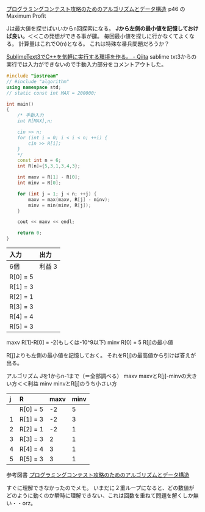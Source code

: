 <!--
title:   プログラムコンテスト攻略のためのアルゴリズムとデータ構造 ALDS_1_1_D:Maximum Profit p46
tags:    C++,SublimeText3,アルゴリズム,プログラミングコンテスト
id:      a8261276e4089430af38
private: false
-->
<a rel="nofollow" href="http://www.amazon.co.jp/gp/product/4839952957/ref=as_li_qf_sp_asin_tl?ie=UTF8&camp=247&creative=1211&creativeASIN=4839952957&linkCode=as2&tag=masakinihirota-22">プログラミングコンテスト攻略のためのアルゴリズムとデータ構造</a><img src="http://ir-jp.amazon-adsystem.com/e/ir?t=masakinihirota-22&l=as2&o=9&a=4839952957" width="1" height="1" border="0" alt="" style="border:none !important; margin:0px !important;" />
p46 の Maximum Profit

Jは最大値を探せばいいからn回探索になる。
**Jから左側の最小値を記憶しておけば良い。**＜＜この発想ができる事が鍵。
毎回最小値を探しに行かなくてよくなる。
計算量はこれでO(n)となる。
これは特殊な番兵問題だろうか？

[SublimeText3でC++を気軽に実行する環境を作る。 - Qiita](http://qiita.com/masakinihirota/items/c86cc07c89f87c671928)
sablime txt3からの実行では入力ができないので手動入力部分をコメントアウトした。

```cpp
#include "iostream"
// #include "algorithm"
using namespace std;
// static const int MAX = 200000;

int main()
{
	/* 手動入力
	int R[MAX],n;

	cin >> n;
	for (int i = 0; i < i < n; ++i) {
		cin >> R[i];
	}
    */
	const int n = 6;
	int R[n]={5,3,1,3,4,3};

	int maxv = R[1] - R[0];
	int minv = R[0];

	for (int j = 1; j < n; ++j) {
		maxv = max(maxv, R[j] - minv);
		minv = min(minv, R[j]);
	}

	cout << maxv << endl;

	return 0;
}

```



|入力|出力|
|:-----------|:-----------|
|6個|利益 3|
|R[0] = 5|
|R[1] = 3|
|R[2] = 1|
|R[3] = 3|
|R[4] = 4|
|R[5] = 3|

maxv R[1]-R[0] = -2(もしくは-10^9以下)
minv R[0] = 5	R[j]の最小値

R[j]よりも左側の最小値を記憶しておく。
それをR[j]の最高値から引けば答えが出る。

アルゴリズム
Jを1からn-1まで（＝全部調べる）
maxv maxvとR[j]-minvの大きい方＜＜利益
minv minvとR[j]のうち小さい方


| j | R | maxv | minv |
|:-----------|:-----------|:-----------|:-----------|
|  | R[0] = 5 | -2 | 5 |
| 1 | R[1] = 3 | -2 | 3 |
| 2 | R[2] = 1 | -2 | 1 |
| 3 | R[3] = 3 | 2 | 1 |
| 4 | R[4] = 4 | 3 | 1 |
| 5 | R[5] = 3 | 3 | 1 |


参考図書
<a rel="nofollow" href="http://www.amazon.co.jp/gp/product/4839952957/ref=as_li_qf_sp_asin_tl?ie=UTF8&camp=247&creative=1211&creativeASIN=4839952957&linkCode=as2&tag=masakinihirota-22">プログラミングコンテスト攻略のためのアルゴリズムとデータ構造</a><img src="http://ir-jp.amazon-adsystem.com/e/ir?t=masakinihirota-22&l=as2&o=9&a=4839952957" width="1" height="1" border="0" alt="" style="border:none !important; margin:0px !important;" />

すぐに理解できなかったのでメモ。
いまだに２重ループになると、どの数値がどのように動くのか瞬時に理解できない、これは回数を重ねて問題を解くしか無い・・orz。
